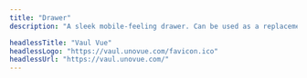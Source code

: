 ```yaml
---
title: "Drawer"
description: "A sleek mobile-feeling drawer. Can be used as a replacement for a dialog on mobile."

headlessTitle: "Vaul Vue"
headlessLogo: "https://vaul.unovue.com/favicon.ico"
headlessUrl: "https://vaul.unovue.com/"
---
```

